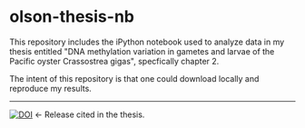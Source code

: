 olson-thesis-nb
===============
This repository includes the iPython notebook used to analyze data in my thesis entitled "DNA methylation variation in gametes and larvae of the Pacific oyster Crassostrea gigas", specfically chapter 2.

The intent of this repository is that one could download locally and reproduce my results.


---
[![DOI](https://zenodo.org/badge/doi/10.5281/zenodo.13189.svg)](http://dx.doi.org/10.5281/zenodo.13189) <- Release cited in the thesis.

